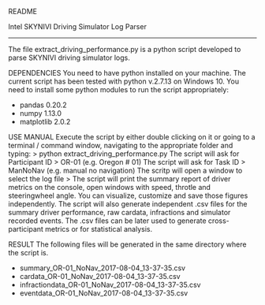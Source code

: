 README

Intel SKYNIVI Driving Simulator Log Parser

------------------------------------------

The file extract_driving_performance.py is a python script developed to parse SKYNIVI driving simulator logs.

DEPENDENCIES
You need to have python installed on your machine. The current script has been tested with python v.2.7.13 on Windows 10.
You need to install some python modules to run the script appropriately:
- pandas 0.20.2
- numpy 1.13.0
- matplotlib 2.0.2 

USE MANUAL
Execute the script by either double clicking on it or going to a terminal / command window, navigating to the appropriate folder and typing: 
	> python extract_driving_performance.py
The script will ask for Participant ID
	> OR-01	(e.g. Oregon # 01)
The script will ask for Task ID
	> ManNoNav (e.g. manual no navigation)
The scritp will open a window to select the log file
	> 
The script will print the summary report of driver metrics on the console, open windows with speed, throtle and steeringwheel angle.
You can visualize, customize and save those figures independently.
The script will also generate independent .csv files for the summary driver performance, raw cardata, infractions and simulator recorded events.
The .csv files can be later used to generate cross-participant metrics or for statistical analysis.

RESULT
The following files will be generated in the same directory where the script is.
- summary_OR-01_NoNav_2017-08-04_13-37-35.csv
- cardata_OR-01_NoNav_2017-08-04_13-37-35.csv
- infractiondata_OR-01_NoNav_2017-08-04_13-37-35.csv
- eventdata_OR-01_NoNav_2017-08-04_13-37-35.csv